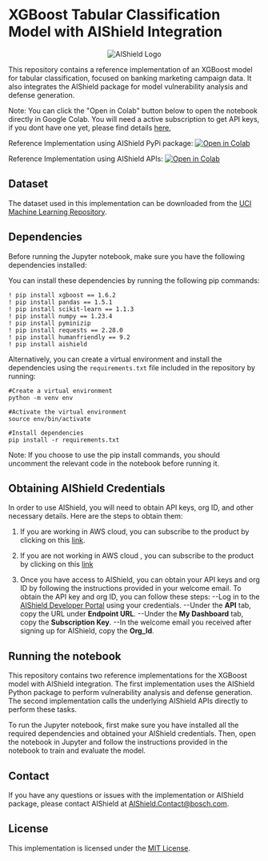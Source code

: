 # XGBoost Tabular Classification Model with AIShield Integration

<p align="center"> <img src="https://github.com/bosch-aisecurity-aishield/Reference-Implementations/blob/main/images/AIShield_logo.png" alt="AIShield Logo"> </p>

This repository contains a reference implementation of an XGBoost model for tabular classification, focused on banking marketing campaign data. It also integrates the AIShield package for model vulnerability analysis and defense generation.

Note: You can click the "Open in Colab" button below to open the notebook directly in Google Colab. You will need a active subscription to get API keys, if you dont have one yet, please find details [here](#Obtaining-AIShield-Credential), 

Reference Implementation using AIShield PyPi package:
[![Open in Colab](https://colab.research.google.com/assets/colab-badge.svg)](https://colab.research.google.com/github/bosch-aisecurity-aishield/Reference-Implementations/blob/main/Product_Taskpair_wise/Tabular_Classification/extraction/PyPi_Extraction_Reference_Implementation_BFSI.ipynb)

Reference Implementation using AIShield APIs:
[![Open in Colab](https://colab.research.google.com/assets/colab-badge.svg)](https://colab.research.google.com/github/bosch-aisecurity-aishield/Reference-Implementations/blob/main/Product_Taskpair_wise/Tabular_Classification/extraction/Extraction_Reference_Implementation_BFSI.ipynb)

## Dataset

The dataset used in this implementation can be downloaded from the [UCI Machine Learning Repository](https://archive.ics.uci.edu/ml/datasets/bank+marketing).

## Dependencies

Before running the Jupyter notebook, make sure you have the following dependencies installed:

You can install these dependencies by running the following pip commands:
```
! pip install xgboost == 1.6.2
! pip install pandas == 1.5.1
! pip install scikit-learn == 1.1.3
! pip install numpy == 1.23.4
! pip install pyminizip
! pip install requests == 2.28.0
! pip install humanfriendly == 9.2
! pip install aishield
```

Alternatively, you can create a virtual environment and install the dependencies using the `requirements.txt` file included in the repository by running:
```
#Create a virtual environment
python -m venv env

#Activate the virtual environment
source env/bin/activate

#Install dependencies
pip install -r requirements.txt
```
Note: If you choose to use the pip install commands, you should uncomment the relevant code in the notebook before running it.


## Obtaining AIShield Credentials

In order to use AIShield, you will need to obtain API keys, org ID, and other necessary details. Here are the steps to obtain them:

1.  If you are working in AWS cloud, you can subscribe to the product by clicking on this [link](https://aws.amazon.com/marketplace/pp/prodview-ppbwtiryaohti).
    
2.  If you are not working in AWS cloud , you can subscribe to the product by clicking on this [link](https://boschaishield.com/trial-request) 
    
3.  Once you have access to AIShield, you can obtain your API keys and org ID by following the instructions provided in your welcome email. To obtain the API key and org ID, you can follow these steps:
--Log in to the [AIShield Developer Portal](https://portal.aws.boschaishield.com/) using your credentials.
--Under the **API** tab, copy the URL under **Endpoint URL**.
--Under the **My Dashboard** tab, copy the **Subscription Key**.
--In the welcome email you received after signing up for AIShield, copy the **Org_Id**.

## Running the notebook
This repository contains two reference implementations for the XGBoost model with AIShield integration. The first implementation uses the AIShield Python package to perform vulnerability analysis and defense generation. The second implementation calls the underlying AIShield APIs directly to perform these tasks.

To run the Jupyter notebook, first make sure you have installed all the required dependencies and obtained your AIShield credentials. Then, open the notebook in Jupyter and follow the instructions provided in the notebook to train and evaluate the model.

## Contact

If you have any questions or issues with the implementation or AIShield package, please contact AIShield at [AIShield.Contact@bosch.com](mailto:AIShield.Contact@bosch.com).

## License

This implementation is licensed under the [MIT License](https://github.com/bosch-aisecurity-aishield/Reference-Implementations/blob/main/LICENSE).
